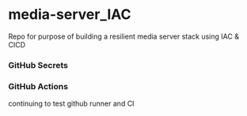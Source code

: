 # media-server_IAC

Repo for purpose of building a resilient media server stack using IAC & CICD

### GitHub Secrets

### GitHub Actions
continuing to test github runner and CI